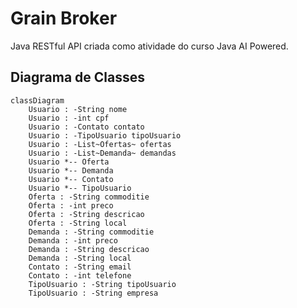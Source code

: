 # Grain Broker

Java RESTful API criada como atividade do curso Java AI Powered.

## Diagrama de Classes
```mermaid
classDiagram
    Usuario : -String nome
    Usuario : -int cpf
    Usuario : -Contato contato
    Usuario : -TipoUsuario tipoUsuario
    Usuario : -List~Ofertas~ ofertas
    Usuario : -List~Demanda~ demandas
    Usuario *-- Oferta
    Usuario *-- Demanda
    Usuario *-- Contato
    Usuario *-- TipoUsuario
    Oferta : -String commoditie
    Oferta : -int preco
    Oferta : -String descricao
    Oferta : -String local
    Demanda : -String commoditie
    Demanda : -int preco
    Demanda : -String descricao
    Demanda : -String local
    Contato : -String email
    Contato : -int telefone
    TipoUsuario : -String tipoUsuario
    TipoUsuario : -String empresa
    
```
